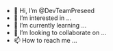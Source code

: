 - 👋 Hi, I’m @DevTeamPreseed
- 👀 I’m interested in ...
- 🌱 I’m currently learning ...
- 💞️ I’m looking to collaborate on ...
- 📫 How to reach me ...

<!---
DevTeamPreseed/DevTeamPreseed is a ✨ special ✨ repository because its `README.md` (this file) appears on your GitHub profile.
You can click the Preview link to take a look at your changes.
--->
